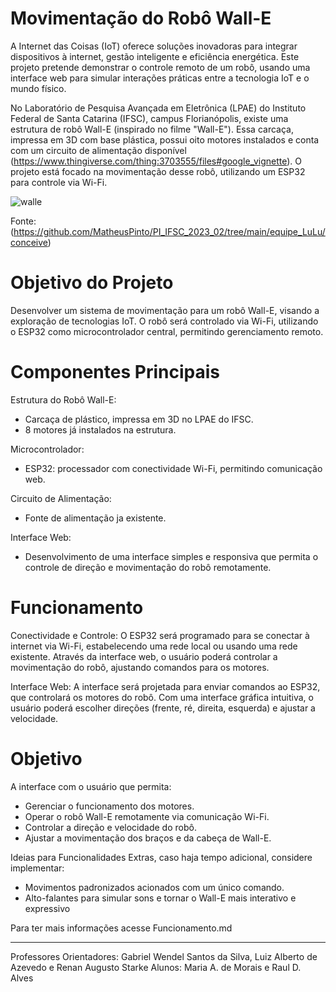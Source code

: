 # Movimentação do Robô Wall-E
A Internet das Coisas (IoT) oferece soluções inovadoras para integrar dispositivos à internet, gestão inteligente e eficiência energética. Este projeto pretende demonstrar o controle remoto de um robô, usando uma interface web para simular interações práticas entre a tecnologia IoT e o mundo físico.

No Laboratório de Pesquisa Avançada em Eletrônica (LPAE) do Instituto Federal de Santa Catarina (IFSC), campus Florianópolis, existe uma estrutura de robô Wall-E (inspirado no filme "Wall-E"). Essa carcaça, impressa em 3D com base plástica, possui oito motores instalados e conta com um circuito de alimentação disponível (https://www.thingiverse.com/thing:3703555/files#google_vignette). O projeto está focado na movimentação desse robô, utilizando um ESP32 para controle via Wi-Fi.

 ![walle](https://github.com/user-attachments/assets/804b2c7f-31a3-4bba-8cde-305756952600)
 
 Fonte: (https://github.com/MatheusPinto/PI_IFSC_2023_02/tree/main/equipe_LuLu/conceive)

# Objetivo do Projeto
Desenvolver um sistema de movimentação para um robô Wall-E, visando a exploração de tecnologias IoT. O robô será controlado via Wi-Fi, utilizando o ESP32 como microcontrolador central, permitindo gerenciamento remoto.

# Componentes Principais
Estrutura do Robô Wall-E:
- Carcaça de plástico, impressa em 3D no LPAE do IFSC.
- 8 motores já instalados na estrutura.

Microcontrolador:
- ESP32: processador com conectividade Wi-Fi, permitindo comunicação web.

Circuito de Alimentação:
- Fonte de alimentação ja existente.

Interface Web:
- Desenvolvimento de uma interface simples e responsiva que permita o controle de direção e movimentação do robô remotamente.

# Funcionamento
Conectividade e Controle: 
O ESP32 será programado para se conectar à internet via Wi-Fi, estabelecendo uma rede local ou usando uma rede existente. Através da interface web, o usuário poderá controlar a movimentação do robô, ajustando comandos para os motores.

Interface Web:
A interface será projetada para enviar comandos ao ESP32, que controlará os motores do robô. Com uma interface gráfica intuitiva, o usuário poderá escolher direções (frente, ré, direita, esquerda) e ajustar a velocidade.


# Objetivo
A interface com o usuário que permita:
- Gerenciar o funcionamento dos motores.
- Operar o robô Wall-E remotamente via comunicação Wi-Fi.
- Controlar a direção e velocidade do robô.
- Ajustar a movimentação dos braços e da cabeça de Wall-E.

Ideias para Funcionalidades Extras, caso haja tempo adicional, considere implementar:
- Movimentos padronizados acionados com um único comando.
- Alto-falantes para simular sons e tornar o Wall-E mais interativo e expressivo

Para ter mais informações acesse Funcionamento.md

---
Professores Orientadores: Gabriel Wendel Santos da Silva, Luiz Alberto de Azevedo e Renan Augusto Starke
Alunos: Maria A. de Morais e Raul D. Alves




